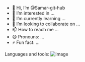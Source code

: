 - 👋 Hi, I’m @Samar-git-hub
- 👀 I’m interested in ...
- 🌱 I’m currently learning ...
- 💞️ I’m looking to collaborate on ...
- 📫 How to reach me ...
- 😄 Pronouns: ...
- ⚡ Fun fact: ...

<!---
Samar-git-hub/Samar-git-hub is a ✨ special ✨ repository because its `README.md` (this file) appears on your GitHub profile.
You can click the Preview link to take a look at your changes.
--->
Languages and tools:
![image](https://github.com/user-attachments/assets/6490ee89-f007-4557-8827-58ab4bfe9b31)
